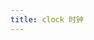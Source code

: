 ```yaml
---
title: clock 时钟
---
```


<ClockSimulationDemo />

<script setup>
  import ClockSimulationDemo from '@/views/demo/ClockSimulation/ClockSimulation.vue'
</script>
